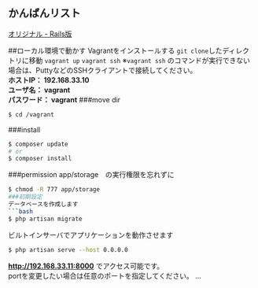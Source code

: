 ## かんばんリスト

[オリジナル - Rails版](https://github.com/volpe28v/kanban-list)

##ローカル環境で動かす
Vagrantをインストールする
`git clone`したディレクトリに移動
`vagrant up`
`vagrant ssh`
※`vagrant ssh` のコマンドが実行できない場合は、PuttyなどのSSHクライアントで接続してください。  
**ホストIP： 192.168.33.10**  
**ユーザ名： vagrant**  
**パスワード： vagrant** 
###move dir
```bash
$ cd /vagrant
```
###install
```bash
$ composer update
# or
$ composer install
```
###permission
app/storage　の実行権限を忘れずに
```bash
$ chmod -R 777 app/storage
###初期設定
データベースを作成します
```bash
$ php artisan migrate
```
ビルトインサーバでアプリケーションを動作させます
```bash
$ php artisan serve --host 0.0.0.0
```
**http://192.168.33.11:8000** でアクセス可能です。  
portを変更したい場合は任意のポートを指定してください。
...
